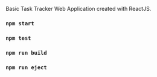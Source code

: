Basic Task Tracker Web Application created with ReactJS.

### `npm start`

### `npm test`

### `npm run build`

### `npm run eject`
